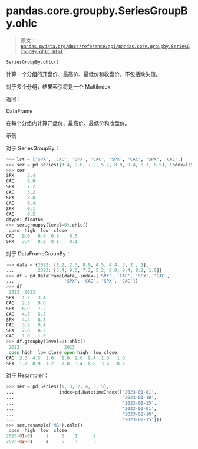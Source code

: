# pandas.core.groupby.SeriesGroupBy.ohlc

> 原文：[`pandas.pydata.org/docs/reference/api/pandas.core.groupby.SeriesGroupBy.ohlc.html`](https://pandas.pydata.org/docs/reference/api/pandas.core.groupby.SeriesGroupBy.ohlc.html)

```py
SeriesGroupBy.ohlc()
```

计算一个分组的开盘价、最高价、最低价和收盘价，不包括缺失值。

对于多个分组，结果索引将是一个 MultiIndex

返回：

DataFrame

在每个分组内计算开盘价、最高价、最低价和收盘价。

示例

对于 SeriesGroupBy：

```py
>>> lst = ['SPX', 'CAC', 'SPX', 'CAC', 'SPX', 'CAC', 'SPX', 'CAC',]
>>> ser = pd.Series([3.4, 9.0, 7.2, 5.2, 8.8, 9.4, 0.1, 0.5], index=lst)
>>> ser
SPX     3.4
CAC     9.0
SPX     7.2
CAC     5.2
SPX     8.8
CAC     9.4
SPX     0.1
CAC     0.5
dtype: float64
>>> ser.groupby(level=0).ohlc()
 open  high  low  close
CAC   9.0   9.4  0.5    0.5
SPX   3.4   8.8  0.1    0.1 
```

对于 DataFrameGroupBy：

```py
>>> data = {2022: [1.2, 2.3, 8.9, 4.5, 4.4, 3, 2 , 1],
...         2023: [3.4, 9.0, 7.2, 5.2, 8.8, 9.4, 8.2, 1.0]}
>>> df = pd.DataFrame(data, index=['SPX', 'CAC', 'SPX', 'CAC',
...                   'SPX', 'CAC', 'SPX', 'CAC'])
>>> df
 2022  2023
SPX   1.2   3.4
CAC   2.3   9.0
SPX   8.9   7.2
CAC   4.5   5.2
SPX   4.4   8.8
CAC   3.0   9.4
SPX   2.0   8.2
CAC   1.0   1.0
>>> df.groupby(level=0).ohlc()
 2022                 2023
 open high  low close open high  low close
CAC  2.3  4.5  1.0   1.0  9.0  9.4  1.0   1.0
SPX  1.2  8.9  1.2   2.0  3.4  8.8  3.4   8.2 
```

对于 Resampler：

```py
>>> ser = pd.Series([1, 3, 2, 4, 3, 5],
...                 index=pd.DatetimeIndex(['2023-01-01',
...                                         '2023-01-10',
...                                         '2023-01-15',
...                                         '2023-02-01',
...                                         '2023-02-10',
...                                         '2023-02-15']))
>>> ser.resample('MS').ohlc()
 open  high  low  close
2023-01-01     1     3    1      2
2023-02-01     4     5    3      5 
```
